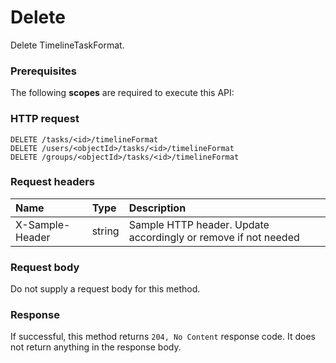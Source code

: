 # Delete

Delete TimelineTaskFormat.
### Prerequisites
The following **scopes** are required to execute this API: 
### HTTP request
<!-- { "blockType": "ignored" } -->
```http
DELETE /tasks/<id>/timelineFormat
DELETE /users/<objectId>/tasks/<id>/timelineFormat
DELETE /groups/<objectId>/tasks/<id>/timelineFormat

```
### Request headers
| Name       | Type | Description|
|:---------------|:--------|:----------|
| X-Sample-Header  | string  | Sample HTTP header. Update accordingly or remove if not needed|

### Request body
Do not supply a request body for this method.


### Response
If successful, this method returns `204, No Content` response code. It does not return anything in the response body.


<!-- uuid: 009d158a-66ae-474d-8d5c-c8e7c06606c1
2015-10-16 16:12:42 UTC -->
<!-- {
  "type": "#page.annotation",
  "description": "Delete",
  "keywords": "",
  "section": "documentation",
  "tocPath": ""
}-->